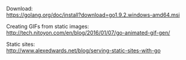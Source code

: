 Download:  
https://golang.org/doc/install?download=go1.9.2.windows-amd64.msi   

Creating GIFs from static images:  
http://tech.nitoyon.com/en/blog/2016/01/07/go-animated-gif-gen/


Static sites:  
http://www.alexedwards.net/blog/serving-static-sites-with-go
